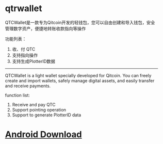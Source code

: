 # qtrwallet

QTCWallet是一款专为Qitcoin开发的轻钱包，您可以自由创建和导入钱包，安全管理数字资产，便捷地转账收款指向等操作

功能列表：
1. 收、付 QTC
2. 支持指向操作
3. 支持生成PlotterID数据


------

QTCWallet is a light wallet specially developed for Qitcoin. You can freely create and import wallets, safely manage digital assets, and easily transfer and receive payments.

function list:
1. Receive and pay QTC
2. Support pointing operation
3. Support to generate PlotterID data

# [Android Download](https://github.com/JIAMI123/Qitcoin-Wallet/releases/download/v1.0.1/qtcwallet.apk)

